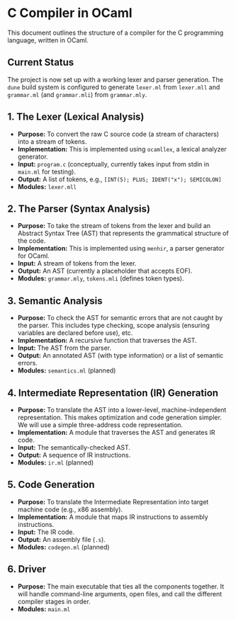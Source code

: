 # C Compiler in OCaml

This document outlines the structure of a compiler for the C programming language, written in OCaml.

## Current Status

The project is now set up with a working lexer and parser generation. The `dune` build system is configured to generate `lexer.ml` from `lexer.mll` and `grammar.ml` (and `grammar.mli`) from `grammar.mly`.

## 1. The Lexer (Lexical Analysis)

*   **Purpose:** To convert the raw C source code (a stream of characters) into a stream of tokens.
*   **Implementation:** This is implemented using `ocamllex`, a lexical analyzer generator.
*   **Input:** `program.c` (conceptually, currently takes input from stdin in `main.ml` for testing).
*   **Output:** A list of tokens, e.g., `[INT(5); PLUS; IDENT("x"); SEMICOLON]`
*   **Modules:** `lexer.mll`

## 2. The Parser (Syntax Analysis)

*   **Purpose:** To take the stream of tokens from the lexer and build an Abstract Syntax Tree (AST) that represents the grammatical structure of the code.
*   **Implementation:** This is implemented using `menhir`, a parser generator for OCaml.
*   **Input:** A stream of tokens from the lexer.
*   **Output:** An AST (currently a placeholder that accepts EOF).
*   **Modules:** `grammar.mly`, `tokens.mli` (defines token types).

## 3. Semantic Analysis

*   **Purpose:** To check the AST for semantic errors that are not caught by the parser. This includes type checking, scope analysis (ensuring variables are declared before use), etc.
*   **Implementation:** A recursive function that traverses the AST.
*   **Input:** The AST from the parser.
*   **Output:** An annotated AST (with type information) or a list of semantic errors.
*   **Modules:** `semantics.ml` (planned)

## 4. Intermediate Representation (IR) Generation

*   **Purpose:** To translate the AST into a lower-level, machine-independent representation. This makes optimization and code generation simpler. We will use a simple three-address code representation.
*   **Implementation:** A module that traverses the AST and generates IR code.
*   **Input:** The semantically-checked AST.
*   **Output:** A sequence of IR instructions.
*   **Modules:** `ir.ml` (planned)

## 5. Code Generation

*   **Purpose:** To translate the Intermediate Representation into target machine code (e.g., x86 assembly).
*   **Implementation:** A module that maps IR instructions to assembly instructions.
*   **Input:** The IR code.
*   **Output:** An assembly file (`.s`).
*   **Modules:** `codegen.ml` (planned)

## 6. Driver

*   **Purpose:** The main executable that ties all the components together. It will handle command-line arguments, open files, and call the different compiler stages in order.
*   **Modules:** `main.ml`
